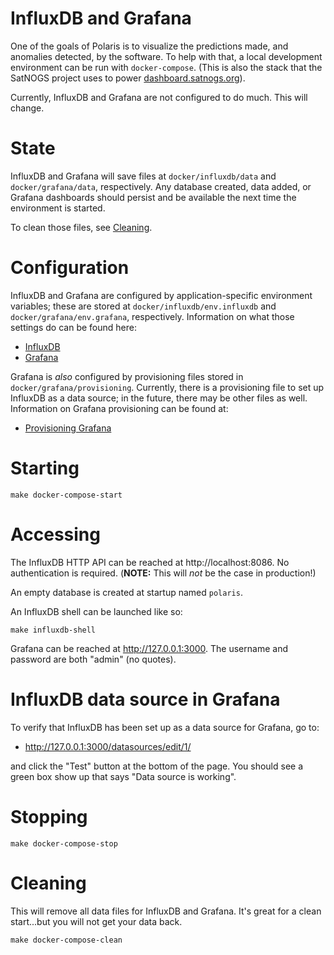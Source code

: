 # InfluxDB and Grafana

One of the goals of Polaris is to visualize the predictions made, and
anomalies detected, by the software.  To help with that, a local
development environment can be run with `docker-compose`.  (This is
also the stack that the SatNOGS project uses to power
[dashboard.satnogs.org](https://dashboard.satnogs.org)).

Currently, InfluxDB and Grafana are not configured to do much.  This
will change.

# State

InfluxDB and Grafana will save files at `docker/influxdb/data` and
`docker/grafana/data`, respectively.  Any database created, data
added, or Grafana dashboards should persist and be available the next
time the environment is started.

To clean those files, see [Cleaning](#cleaning).

# Configuration

InfluxDB and Grafana are configured by application-specific
environment variables; these are stored at
`docker/influxdb/env.influxdb` and `docker/grafana/env.grafana`,
respectively.  Information on what those settings do can be found
here:

- [InfluxDB](https://hub.docker.com/_/influxdb/)
- [Grafana](https://grafana.com/docs/installation/docker/)

Grafana is *also* configured by provisioning files stored in
`docker/grafana/provisioning`.  Currently, there is a provisioning
file to set up InfluxDB as a data source; in the future, there may be
other files as well.  Information on Grafana provisioning can be found
at:

- [Provisioning Grafana](https://grafana.com/docs/administration/provisioning/)

# Starting

```
make docker-compose-start
```

# Accessing

The InfluxDB HTTP API can be reached at http://localhost:8086.  No
authentication is required.  (**NOTE:** This will *not* be the case in
production!)

An empty database is created at startup named `polaris`.

An InfluxDB shell can be launched like so:

```
make influxdb-shell
```

Grafana can be reached at http://127.0.0.1:3000.  The username and
password are both "admin" (no quotes).

# InfluxDB data source in Grafana

To verify that InfluxDB has been set up as a data source for Grafana,
go to:

* http://127.0.0.1:3000/datasources/edit/1/

and click the "Test" button at the bottom of the page.  You should see
a green box show up that says "Data source is working".

# Stopping

```
make docker-compose-stop
```

# Cleaning

This will remove all data files for InfluxDB and Grafana.  It's great
for a clean start...but you will not get your data back.

```
make docker-compose-clean
```
